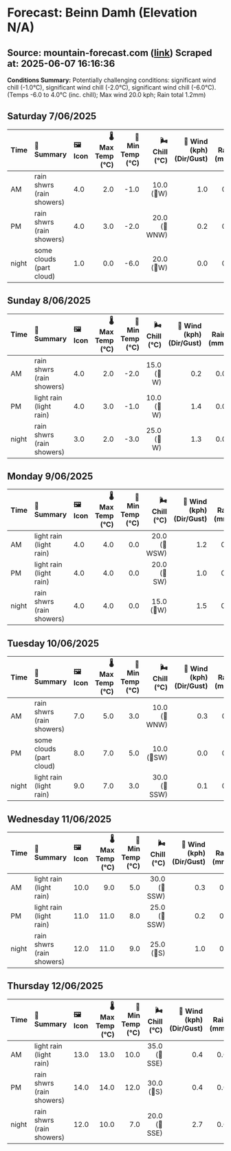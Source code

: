 # Forecast: Beinn Damh (Elevation N/A)
**Source:** mountain-forecast.com ([link](https://www.mountain-forecast.com/peaks/Beinn-Damh/forecasts/903))
**Scraped at:** 2025-06-07 16:16:36
---

**Conditions Summary:** Potentially challenging conditions: significant wind chill (-1.0°C), significant wind chill (-2.0°C), significant wind chill (-6.0°C). (Temps -6.0 to 4.0°C (inc. chill); Max wind 20.0 kph; Rain total 1.2mm)

## Saturday 7/06/2025
| **Time** | **📝 Summary** | **🖼️ Icon** | **🌡️ Max Temp (°C)** | **🥶 Min Temp (°C)** | **🌬️ Chill (°C)** | **💨 Wind (kph) (Dir/Gust)** | **💧 Rain (mm)** | **❄️ Snow (cm)** | **☁️ Cloud Base (m)** | **🧊 Freezing Lvl (m)** |
|:------- |:------- |:----- |--------------: |-------------: |-----------: |---------------------: |---------: |----------: |---------------: |----------------: |
| AM      | rain shwrs<br><span class="icon-desc">(rain showers)</span> | 4.0 | 2.0 | -1.0 | 10.0<br>(🧭W) | 1.0 | 0.0 | 200 | 1200 |
| PM      | rain shwrs<br><span class="icon-desc">(rain showers)</span> | 4.0 | 3.0 | -2.0 | 20.0<br>(🧭WNW) | 0.2 | 0.0 | 800 | 1300 |
| night   | some clouds<br><span class="icon-desc">(part cloud)</span> | 1.0 | 0.0 | -6.0 | 20.0<br>(🧭W) | 0.0 | 0.0 | 800 | 1000 |

## Sunday 8/06/2025
| **Time** | **📝 Summary** | **🖼️ Icon** | **🌡️ Max Temp (°C)** | **🥶 Min Temp (°C)** | **🌬️ Chill (°C)** | **💨 Wind (kph) (Dir/Gust)** | **💧 Rain (mm)** | **❄️ Snow (cm)** | **☁️ Cloud Base (m)** | **🧊 Freezing Lvl (m)** |
|:------- |:------- |:----- |--------------: |-------------: |-----------: |---------------------: |---------: |----------: |---------------: |----------------: |
| AM      | rain shwrs<br><span class="icon-desc">(rain showers)</span> | 4.0 | 2.0 | -2.0 | 15.0<br>(🧭W) | 0.2 | 0.0 | 600 | 1150 |
| PM      | light rain<br><span class="icon-desc">(light rain)</span> | 4.0 | 3.0 | -1.0 | 10.0<br>(🧭W) | 1.4 | 0.0 | 750 | 1350 |
| night   | rain shwrs<br><span class="icon-desc">(rain showers)</span> | 3.0 | 2.0 | -3.0 | 25.0<br>(🧭W) | 1.3 | 0.0 | 450 | 1300 |

## Monday 9/06/2025
| **Time** | **📝 Summary** | **🖼️ Icon** | **🌡️ Max Temp (°C)** | **🥶 Min Temp (°C)** | **🌬️ Chill (°C)** | **💨 Wind (kph) (Dir/Gust)** | **💧 Rain (mm)** | **❄️ Snow (cm)** | **☁️ Cloud Base (m)** | **🧊 Freezing Lvl (m)** |
|:------- |:------- |:----- |--------------: |-------------: |-----------: |---------------------: |---------: |----------: |---------------: |----------------: |
| AM      | light rain<br><span class="icon-desc">(light rain)</span> | 4.0 | 4.0 | 0.0 | 20.0<br>(🧭WSW) | 1.2 | 0.0 | 600 | 1400 |
| PM      | light rain<br><span class="icon-desc">(light rain)</span> | 4.0 | 4.0 | 0.0 | 20.0<br>(🧭SW) | 1.0 | 0.0 | 300 | 1450 |
| night   | rain shwrs<br><span class="icon-desc">(rain showers)</span> | 4.0 | 4.0 | 0.0 | 15.0<br>(🧭W) | 1.5 | 0.0 | 250 | 1600 |

## Tuesday 10/06/2025
| **Time** | **📝 Summary** | **🖼️ Icon** | **🌡️ Max Temp (°C)** | **🥶 Min Temp (°C)** | **🌬️ Chill (°C)** | **💨 Wind (kph) (Dir/Gust)** | **💧 Rain (mm)** | **❄️ Snow (cm)** | **☁️ Cloud Base (m)** | **🧊 Freezing Lvl (m)** |
|:------- |:------- |:----- |--------------: |-------------: |-----------: |---------------------: |---------: |----------: |---------------: |----------------: |
| AM      | rain shwrs<br><span class="icon-desc">(rain showers)</span> | 7.0 | 5.0 | 3.0 | 10.0<br>(🧭WNW) | 0.3 | 0.0 | 850 | 1450 |
| PM      | some clouds<br><span class="icon-desc">(part cloud)</span> | 8.0 | 7.0 | 5.0 | 10.0<br>(🧭SW) | 0.0 | 0.0 | 1800 | 2050 |
| night   | light rain<br><span class="icon-desc">(light rain)</span> | 9.0 | 7.0 | 3.0 | 30.0<br>(🧭SSW) | 0.1 | 0.0 | 2400 | 2850 |

## Wednesday 11/06/2025
| **Time** | **📝 Summary** | **🖼️ Icon** | **🌡️ Max Temp (°C)** | **🥶 Min Temp (°C)** | **🌬️ Chill (°C)** | **💨 Wind (kph) (Dir/Gust)** | **💧 Rain (mm)** | **❄️ Snow (cm)** | **☁️ Cloud Base (m)** | **🧊 Freezing Lvl (m)** |
|:------- |:------- |:----- |--------------: |-------------: |-----------: |---------------------: |---------: |----------: |---------------: |----------------: |
| AM      | light rain<br><span class="icon-desc">(light rain)</span> | 10.0 | 9.0 | 5.0 | 30.0<br>(🧭SSW) | 0.3 | 0.0 | 400 | 3100 |
| PM      | light rain<br><span class="icon-desc">(light rain)</span> | 11.0 | 11.0 | 8.0 | 25.0<br>(🧭SSW) | 0.2 | 0.0 | 600 | 3250 |
| night   | rain shwrs<br><span class="icon-desc">(rain showers)</span> | 12.0 | 11.0 | 9.0 | 25.0<br>(🧭S) | 1.0 | 0.0 | 1650 | 2900 |

## Thursday 12/06/2025
| **Time** | **📝 Summary** | **🖼️ Icon** | **🌡️ Max Temp (°C)** | **🥶 Min Temp (°C)** | **🌬️ Chill (°C)** | **💨 Wind (kph) (Dir/Gust)** | **💧 Rain (mm)** | **❄️ Snow (cm)** | **☁️ Cloud Base (m)** | **🧊 Freezing Lvl (m)** |
|:------- |:------- |:----- |--------------: |-------------: |-----------: |---------------------: |---------: |----------: |---------------: |----------------: |
| AM      | light rain<br><span class="icon-desc">(light rain)</span> | 13.0 | 13.0 | 10.0 | 35.0<br>(🧭SSE) | 0.4 | 0.0 | 2650 | 3300 |
| PM      | rain shwrs<br><span class="icon-desc">(rain showers)</span> | 14.0 | 14.0 | 12.0 | 30.0<br>(🧭S) | 0.4 | 0.0 | 750 | 3250 |
| night   | rain shwrs<br><span class="icon-desc">(rain showers)</span> | 12.0 | 10.0 | 7.0 | 20.0<br>(🧭SSE) | 2.7 | 0.0 | 2050 | 3100 |